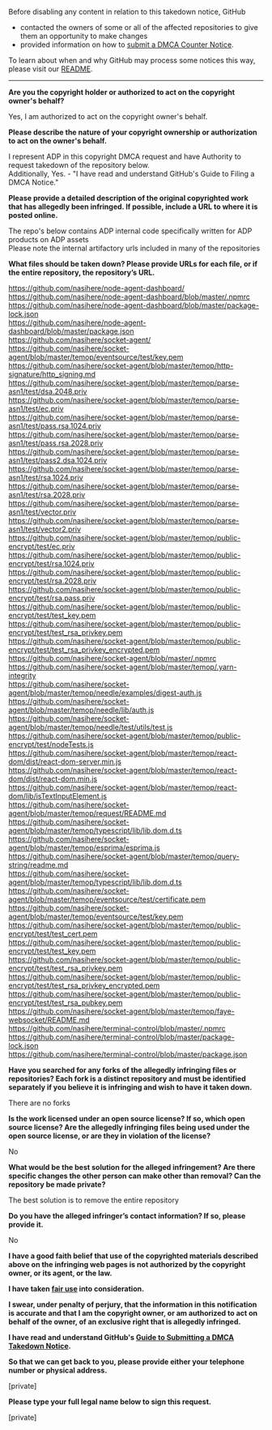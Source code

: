 Before disabling any content in relation to this takedown notice, GitHub
- contacted the owners of some or all of the affected repositories to give them an opportunity to make changes
- provided information on how to [submit a DMCA Counter Notice](https://docs.github.com/en/articles/guide-to-submitting-a-dmca-counter-notice).

To learn about when and why GitHub may process some notices this way, please visit our [README](https://github.com/github/dmca/blob/master/README.md).

---

**Are you the copyright holder or authorized to act on the copyright owner's behalf?**

Yes, I am authorized to act on the copyright owner's behalf.

**Please describe the nature of your copyright ownership or authorization to act on the owner's behalf.**

I represent ADP in this copyright DMCA request and have Authority to request takedown of the repository below.  
Additionally, Yes. - "I have read and understand GitHub's Guide to Filing a DMCA Notice."

**Please provide a detailed description of the original copyrighted work that has allegedly been infringed. If possible, include a URL to where it is posted online.**

The repo's below contains ADP internal code specifically written for ADP products on ADP assets  
Please note the internal artifactory urls included in many of the repositories

**What files should be taken down? Please provide URLs for each file, or if the entire repository, the repository’s URL.**

https://github.com/nasihere/node-agent-dashboard/  
https://github.com/nasihere/node-agent-dashboard/blob/master/.npmrc  
https://github.com/nasihere/node-agent-dashboard/blob/master/package-lock.json  
https://github.com/nasihere/node-agent-dashboard/blob/master/package.json  
https://github.com/nasihere/socket-agent/  
https://github.com/nasihere/socket-agent/blob/master/temop/eventsource/test/key.pem  
https://github.com/nasihere/socket-agent/blob/master/temop/http-signature/http_signing.md  
https://github.com/nasihere/socket-agent/blob/master/temop/parse-asn1/test/dsa.2048.priv  
https://github.com/nasihere/socket-agent/blob/master/temop/parse-asn1/test/ec.priv  
https://github.com/nasihere/socket-agent/blob/master/temop/parse-asn1/test/pass.rsa.1024.priv  
https://github.com/nasihere/socket-agent/blob/master/temop/parse-asn1/test/pass.rsa.2028.priv  
https://github.com/nasihere/socket-agent/blob/master/temop/parse-asn1/test/pass2.dsa.1024.priv  
https://github.com/nasihere/socket-agent/blob/master/temop/parse-asn1/test/rsa.1024.priv  
https://github.com/nasihere/socket-agent/blob/master/temop/parse-asn1/test/rsa.2028.priv  
https://github.com/nasihere/socket-agent/blob/master/temop/parse-asn1/test/vector.priv  
https://github.com/nasihere/socket-agent/blob/master/temop/parse-asn1/test/vector2.priv  
https://github.com/nasihere/socket-agent/blob/master/temop/public-encrypt/test/ec.priv  
https://github.com/nasihere/socket-agent/blob/master/temop/public-encrypt/test/rsa.1024.priv  
https://github.com/nasihere/socket-agent/blob/master/temop/public-encrypt/test/rsa.2028.priv  
https://github.com/nasihere/socket-agent/blob/master/temop/public-encrypt/test/rsa.pass.priv  
https://github.com/nasihere/socket-agent/blob/master/temop/public-encrypt/test/test_key.pem  
https://github.com/nasihere/socket-agent/blob/master/temop/public-encrypt/test/test_rsa_privkey.pem  
https://github.com/nasihere/socket-agent/blob/master/temop/public-encrypt/test/test_rsa_privkey_encrypted.pem  
https://github.com/nasihere/socket-agent/blob/master/.npmrc  
https://github.com/nasihere/socket-agent/blob/master/temop/.yarn-integrity  
https://github.com/nasihere/socket-agent/blob/master/temop/needle/examples/digest-auth.js  
https://github.com/nasihere/socket-agent/blob/master/temop/needle/lib/auth.js  
https://github.com/nasihere/socket-agent/blob/master/temop/needle/test/utils/test.js  
https://github.com/nasihere/socket-agent/blob/master/temop/public-encrypt/test/nodeTests.js  
https://github.com/nasihere/socket-agent/blob/master/temop/react-dom/dist/react-dom-server.min.js  
https://github.com/nasihere/socket-agent/blob/master/temop/react-dom/dist/react-dom.min.js  
https://github.com/nasihere/socket-agent/blob/master/temop/react-dom/lib/isTextInputElement.js  
https://github.com/nasihere/socket-agent/blob/master/temop/request/README.md  
https://github.com/nasihere/socket-agent/blob/master/temop/typescript/lib/lib.dom.d.ts  
https://github.com/nasihere/socket-agent/blob/master/temop/esprima/esprima.js  
https://github.com/nasihere/socket-agent/blob/master/temop/query-string/readme.md  
https://github.com/nasihere/socket-agent/blob/master/temop/typescript/lib/lib.dom.d.ts  
https://github.com/nasihere/socket-agent/blob/master/temop/eventsource/test/certificate.pem  
https://github.com/nasihere/socket-agent/blob/master/temop/eventsource/test/key.pem  
https://github.com/nasihere/socket-agent/blob/master/temop/public-encrypt/test/test_cert.pem  
https://github.com/nasihere/socket-agent/blob/master/temop/public-encrypt/test/test_key.pem  
https://github.com/nasihere/socket-agent/blob/master/temop/public-encrypt/test/test_rsa_privkey.pem  
https://github.com/nasihere/socket-agent/blob/master/temop/public-encrypt/test/test_rsa_privkey_encrypted.pem  
https://github.com/nasihere/socket-agent/blob/master/temop/public-encrypt/test/test_rsa_pubkey.pem  
https://github.com/nasihere/socket-agent/blob/master/temop/faye-websocket/README.md  
https://github.com/nasihere/terminal-control/blob/master/.npmrc  
https://github.com/nasihere/terminal-control/blob/master/package-lock.json  
https://github.com/nasihere/terminal-control/blob/master/package.json  

**Have you searched for any forks of the allegedly infringing files or repositories? Each fork is a distinct repository and must be identified separately if you believe it is infringing and wish to have it taken down.**

There are no forks

**Is the work licensed under an open source license? If so, which open source license? Are the allegedly infringing files being used under the open source license, or are they in violation of the license?**

No

**What would be the best solution for the alleged infringement? Are there specific changes the other person can make other than removal? Can the repository be made private?**

The best solution is to remove the entire repository

**Do you have the alleged infringer’s contact information? If so, please provide it.**

No

**I have a good faith belief that use of the copyrighted materials described above on the infringing web pages is not authorized by the copyright owner, or its agent, or the law.**

**I have taken <a href="https://www.lumendatabase.org/topics/22">fair use</a> into consideration.**

**I swear, under penalty of perjury, that the information in this notification is accurate and that I am the copyright owner, or am authorized to act on behalf of the owner, of an exclusive right that is allegedly infringed.**

**I have read and understand GitHub's <a href="https://docs.github.com/articles/guide-to-submitting-a-dmca-takedown-notice/">Guide to Submitting a DMCA Takedown Notice</a>.**

**So that we can get back to you, please provide either your telephone number or physical address.**

[private]

**Please type your full legal name below to sign this request.**

[private]

